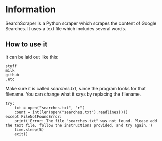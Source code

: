 # Information
SearchScraper is a Python scraper which scrapes the content of Google Searches. It uses a text file which includes several words. 

## How to use it
It can be laid out like this:
   
    stuff
    milk
    github
    .etc
 
Make sure it is called *searches.txt*, since the program looks for that filename. You can change what it says by replacing the filename.

    try:
        txt = open("searches.txt", "r")
        count = int(len(open("searches.txt").readlines()))
    except FileNotFoundError:
        print('Error: The file "searches.txt" was not found. Please add the text file, follow the instructions provided, and try again.')
        time.sleep(5)
        exit()
